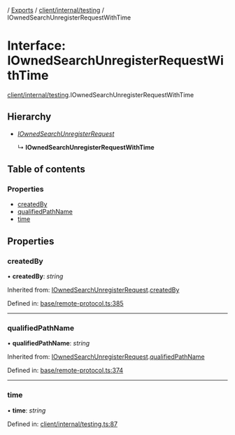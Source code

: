 [](../README.md) / [Exports](../modules.md) / [client/internal/testing](../modules/client_internal_testing.md) / IOwnedSearchUnregisterRequestWithTime

# Interface: IOwnedSearchUnregisterRequestWithTime

[client/internal/testing](../modules/client_internal_testing.md).IOwnedSearchUnregisterRequestWithTime

## Hierarchy

* [*IOwnedSearchUnregisterRequest*](base_remote_protocol.iownedsearchunregisterrequest.md)

  ↳ **IOwnedSearchUnregisterRequestWithTime**

## Table of contents

### Properties

- [createdBy](client_internal_testing.iownedsearchunregisterrequestwithtime.md#createdby)
- [qualifiedPathName](client_internal_testing.iownedsearchunregisterrequestwithtime.md#qualifiedpathname)
- [time](client_internal_testing.iownedsearchunregisterrequestwithtime.md#time)

## Properties

### createdBy

• **createdBy**: *string*

Inherited from: [IOwnedSearchUnregisterRequest](base_remote_protocol.iownedsearchunregisterrequest.md).[createdBy](base_remote_protocol.iownedsearchunregisterrequest.md#createdby)

Defined in: [base/remote-protocol.ts:385](https://github.com/onzag/itemize/blob/11a98dec/base/remote-protocol.ts#L385)

___

### qualifiedPathName

• **qualifiedPathName**: *string*

Inherited from: [IOwnedSearchUnregisterRequest](base_remote_protocol.iownedsearchunregisterrequest.md).[qualifiedPathName](base_remote_protocol.iownedsearchunregisterrequest.md#qualifiedpathname)

Defined in: [base/remote-protocol.ts:374](https://github.com/onzag/itemize/blob/11a98dec/base/remote-protocol.ts#L374)

___

### time

• **time**: *string*

Defined in: [client/internal/testing.ts:87](https://github.com/onzag/itemize/blob/11a98dec/client/internal/testing.ts#L87)
